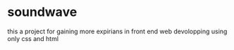 # soundwave
this a project for gaining more expirians in front end web devolopping using only css and html 

